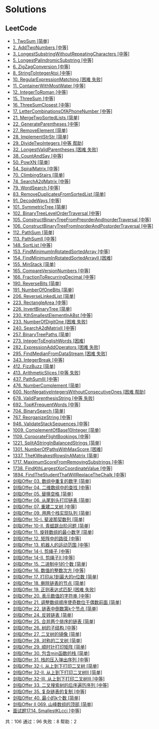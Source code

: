 # Solutions

## LeetCode

- [1. TwoSum [简单]](src\com\hkllyx\solution\leetcode\TwoSum.java)
- [2. AddTwoNumbers [中等]](src\com\hkllyx\solution\leetcode\AddTwoNumbers.java)
- [3. LongestSubstringWithoutRepeatingCharacters [中等]](src\com\hkllyx\solution\leetcode\LongestSubstringWithoutRepeatingCharacters.java)
- [5. LongestPalindromicSubstring [中等]](src\com\hkllyx\solution\leetcode\LongestPalindromicSubstring.java)
- [6. ZigZagConversion [中等]](src\com\hkllyx\solution\leetcode\ZigZagConversion.java)
- [8. StringToIntegerAtoi [中等]](src\com\hkllyx\solution\leetcode\StringToIntegerAtoi.java)
- [10. RegularExpressionMatching [困难 失败]](src\com\hkllyx\solution\leetcode\RegularExpressionMatching.java)
- [11. ContainerWithMostWater [中等]](src\com\hkllyx\solution\leetcode\ContainerWithMostWater.java)
- [12. IntegerToRoman [中等]](src\com\hkllyx\solution\leetcode\IntegerToRoman.java)
- [15. ThreeSum [中等]](src\com\hkllyx\solution\leetcode\ThreeSum.java)
- [16. ThreeSumClosest [中等]](src\com\hkllyx\solution\leetcode\ThreeSumClosest.java)
- [17. LetterCombinationsOfAPhoneNumber [中等]](src\com\hkllyx\solution\leetcode\LetterCombinationsOfAPhoneNumber.java)
- [21. MergeTwoSortedLists [简单]](src\com\hkllyx\solution\leetcode\MergeTwoSortedLists.java)
- [22. GenerateParentheses [中等]](src\com\hkllyx\solution\leetcode\GenerateParentheses.java)
- [27. RemoveElement [简单]](src\com\hkllyx\solution\leetcode\RemoveElement.java)
- [28. ImplementStrStr [简单]](src\com\hkllyx\solution\leetcode\ImplementStrStr.java)
- [29. DivideTwoIntegers [中等 帮助]](src\com\hkllyx\solution\leetcode\DivideTwoIntegers.java)
- [32. LongestValidParentheses [困难 失败]](src\com\hkllyx\solution\leetcode\LongestValidParentheses.java)
- [38. CountAndSay [中等]](src\com\hkllyx\solution\leetcode\CountAndSay.java)
- [50. PowXN [简单]](src\com\hkllyx\solution\leetcode\PowXN.java)
- [54. SpiralMatrix [中等]](src\com\hkllyx\solution\leetcode\SpiralMatrix.java)
- [70. ClimbingStairs [简单]](src\com\hkllyx\solution\leetcode\ClimbingStairs.java)
- [74. SearchA2dMatrix [中等]](src\com\hkllyx\solution\leetcode\SearchA2dMatrix.java)
- [79. WordSearch [中等]](src\com\hkllyx\solution\leetcode\WordSearch.java)
- [83. RemoveDuplicatesFromSortedList [简单]](src\com\hkllyx\solution\leetcode\RemoveDuplicatesFromSortedList.java)
- [91. DecodeWays [中等]](src\com\hkllyx\solution\leetcode\DecodeWays.java)
- [101. SymmetricTree [简单]](src\com\hkllyx\solution\leetcode\SymmetricTree.java)
- [102. BinaryTreeLevelOrderTraversal [中等]](src\com\hkllyx\solution\leetcode\BinaryTreeLevelOrderTraversal.java)
- [105. ConstructBinaryTreeFromPreorderAndInorderTraversal [中等]](src\com\hkllyx\solution\leetcode\ConstructBinaryTreeFromPreorderAndInorderTraversal.java)
- [106. ConstructBinaryTreeFromInorderAndPostorderTraversal [中等]](src\com\hkllyx\solution\leetcode\ConstructBinaryTreeFromInorderAndPostorderTraversal.java)
- [112. PathSum [简单]](src\com\hkllyx\solution\leetcode\PathSum.java)
- [113. PathSumII [中等]](src\com\hkllyx\solution\leetcode\PathSumII.java)
- [148. SortList [中等]](src\com\hkllyx\solution\leetcode\SortList.java)
- [153. FindMinimumInRotatedSortedArray [中等]](src\com\hkllyx\solution\leetcode\FindMinimumInRotatedSortedArray.java)
- [154. FindMinimumInRotatedSortedArrayII [困难]](src\com\hkllyx\solution\leetcode\FindMinimumInRotatedSortedArrayII.java)
- [155. MinStack [简单]](src\com\hkllyx\solution\leetcode\MinStack.java)
- [165. CompareVersionNumbers [中等]](src\com\hkllyx\solution\leetcode\CompareVersionNumbers.java)
- [166. FractionToRecurringDecimal [中等]](src\com\hkllyx\solution\leetcode\FractionToRecurringDecimal.java)
- [190. ReverseBits [简单]](src\com\hkllyx\solution\leetcode\ReverseBits.java)
- [191. NumberOfOneBits [简单]](src\com\hkllyx\solution\leetcode\NumberOfOneBits.java)
- [206. ReverseLinkedList [简单]](src\com\hkllyx\solution\leetcode\ReverseLinkedList.java)
- [223. RectangleArea [中等]](src\com\hkllyx\solution\leetcode\RectangleArea.java)
- [226. InvertBinaryTree [简单]](src\com\hkllyx\solution\leetcode\InvertBinaryTree.java)
- [230. KthSmallestElementInABst [中等]](src\com\hkllyx\solution\leetcode\KthSmallestElementInABst.java)
- [233. NumberOfDigitOne [困难 失败]](src\com\hkllyx\solution\leetcode\NumberOfDigitOne.java)
- [240. SearchA2dMatrixII [中等]](src\com\hkllyx\solution\leetcode\SearchA2dMatrixII.java)
- [257. BinaryTreePaths [简单]](src\com\hkllyx\solution\leetcode\BinaryTreePaths.java)
- [273. IntegerToEnglishWords [困难]](src\com\hkllyx\solution\leetcode\IntegerToEnglishWords.java)
- [282. ExpressionAddOperators [困难 失败]](src\com\hkllyx\solution\leetcode\ExpressionAddOperators.java)
- [295. FindMedianFromDataStream [困难 失败]](src\com\hkllyx\solution\leetcode\FindMedianFromDataStream.java)
- [343. IntegerBreak [中等]](src\com\hkllyx\solution\leetcode\IntegerBreak.java)
- [412. FizzBuzz [简单]](src\com\hkllyx\solution\leetcode\FizzBuzz.java)
- [413. ArithmeticSlices [中等 失败]](src\com\hkllyx\solution\leetcode\ArithmeticSlices.java)
- [437. PathSumIII [中等]](src\com\hkllyx\solution\leetcode\PathSumIII.java)
- [476. NumberComplement [简单]](src\com\hkllyx\solution\leetcode\NumberComplement.java)
- [600. NonNegativeIntegersWithoutConsecutiveOnes [困难 帮助]](src\com\hkllyx\solution\leetcode\NonNegativeIntegersWithoutConsecutiveOnes.java)
- [678. ValidParenthesisString [中等 失败]](src\com\hkllyx\solution\leetcode\ValidParenthesisString.java)
- [692. TopKFrequentWords [中等]](src\com\hkllyx\solution\leetcode\TopKFrequentWords.java)
- [704. BinarySearch [简单]](src\com\hkllyx\solution\leetcode\BinarySearch.java)
- [767. ReorganizeString [中等]](src\com\hkllyx\solution\leetcode\ReorganizeString.java)
- [946. ValidateStackSequences [中等]](src\com\hkllyx\solution\leetcode\ValidateStackSequences.java)
- [1009. ComplementOfBase10Integer [简单]](src\com\hkllyx\solution\leetcode\ComplementOfBase10Integer.java)
- [1109. CorporateFlightBookings [中等]](src\com\hkllyx\solution\leetcode\CorporateFlightBookings.java)
- [1221. SplitAStringInBalancedStrings [简单]](src\com\hkllyx\solution\leetcode\SplitAStringInBalancedStrings.java)
- [1301. NumberOfPathsWithMaxScore [困难]](src\com\hkllyx\solution\leetcode\NumberOfPathsWithMaxScore.java)
- [1337. TheKWeakestRowsInAMatrix [简单]](src\com\hkllyx\solution\leetcode\TheKWeakestRowsInAMatrix.java)
- [1717. MaximumScoreFromRemovingSubstrings [中等]](src\com\hkllyx\solution\leetcode\MaximumScoreFromRemovingSubstrings.java)
- [1738. FindKthLargestXorCoordinateValue [中等]](src\com\hkllyx\solution\leetcode\FindKthLargestXorCoordinateValue.java)
- [1894. FindTheStudentThatWillReplaceTheChalk [中等]](src\com\hkllyx\solution\leetcode\FindTheStudentThatWillReplaceTheChalk.java)
- [剑指Offer 03. 数组中重复的数字 [简单]](src\com\hkllyx\solution\leetcode\数组中重复的数字.java)
- [剑指Offer 04. 二维数组中的查找 [中等]](src\com\hkllyx\solution\leetcode\二维数组中的查找.java)
- [剑指Offer 05. 替换空格 [简单]](src\com\hkllyx\solution\leetcode\替换空格.java)
- [剑指Offer 06. 从尾到头打印链表 [简单]](src\com\hkllyx\solution\leetcode\从尾到头打印链表.java)
- [剑指Offer 07. 重建二叉树 [中等]](src\com\hkllyx\solution\leetcode\重建二叉树.java)
- [剑指Offer 09. 用两个栈实现队列 [简单]](src\com\hkllyx\solution\leetcode\用两个栈实现队列.java)
- [剑指Offer 10-I. 斐波那契数列 [简单]](src\com\hkllyx\solution\leetcode\斐波那契数列.java)
- [剑指Offer 10-II. 青蛙跳台阶问题 [简单]](src\com\hkllyx\solution\leetcode\青蛙跳台阶问题.java)
- [剑指Offer 11. 旋转数组的最小数字 [简单]](src\com\hkllyx\solution\leetcode\旋转数组的最小数字.java)
- [剑指Offer 12. 矩阵中的路径 [中等]](src\com\hkllyx\solution\leetcode\矩阵中的路径.java)
- [剑指Offer 13. 机器人的运动范围 [中等]](src\com\hkllyx\solution\leetcode\机器人的运动范围.java)
- [剑指Offer 14-I. 剪绳子 [中等]](src\com\hkllyx\solution\leetcode\剪绳子.java)
- [剑指Offer 14-II. 剪绳子II [中等]](src\com\hkllyx\solution\leetcode\剪绳子II.java)
- [剑指Offer 15. 二进制中1的个数 [简单]](src\com\hkllyx\solution\leetcode\二进制中1的个数.java)
- [剑指Offer 16. 数值的整数次方 [中等]](src\com\hkllyx\solution\leetcode\数值的整数次方.java)
- [剑指Offer 17. 打印从1到最大的n位数 [简单]](src\com\hkllyx\solution\leetcode\打印从1到最大的n位数.java)
- [剑指Offer 18. 删除链表的节点 [简单]](src\com\hkllyx\solution\leetcode\删除链表的节点.java)
- [剑指Offer 19. 正则表达式匹配 [困难 失败]](src\com\hkllyx\solution\leetcode\正则表达式匹配.java)
- [剑指Offer 20. 表示数值的字符串 [中等]](src\com\hkllyx\solution\leetcode\表示数值的字符串.java)
- [剑指Offer 21. 调整数组顺序使奇数位于偶数前面 [简单]](src\com\hkllyx\solution\leetcode\调整数组顺序使奇数位于偶数前面.java)
- [剑指Offer 22. 链表中倒数第k个节点 [简单]](src\com\hkllyx\solution\leetcode\链表中倒数第k个节点.java)
- [剑指Offer 24. 反转链表 [简单]](src\com\hkllyx\solution\leetcode\反转链表.java)
- [剑指Offer 25. 合并两个排序的链表 [简单]](src\com\hkllyx\solution\leetcode\合并两个排序的链表.java)
- [剑指Offer 26. 树的子结构 [中等]](src\com\hkllyx\solution\leetcode\树的子结构.java)
- [剑指Offer 27. 二叉树的镜像 [简单]](src\com\hkllyx\solution\leetcode\二叉树的镜像.java)
- [剑指Offer 28. 对称的二叉树 [简单]](src\com\hkllyx\solution\leetcode\对称的二叉树.java)
- [剑指Offer 29. 顺时针打印矩阵 [简单]](src\com\hkllyx\solution\leetcode\顺时针打印矩阵.java)
- [剑指Offer 30. 包含min函数的栈 [简单]](src\com\hkllyx\solution\leetcode\包含min函数的栈.java)
- [剑指Offer 31. 栈的压入弹出序列 [中等]](src\com\hkllyx\solution\leetcode\栈的压入弹出序列.java)
- [剑指Offer 32-I. 从上到下打印二叉树 [简单]](src\com\hkllyx\solution\leetcode\从上到下打印二叉树.java)
- [剑指Offer 32-II. 从上到下打印二叉树II [简单]](src\com\hkllyx\solution\leetcode\从上到下打印二叉树II.java)
- [剑指Offer 32-III. 从上到下打印二叉树III [中等]](src\com\hkllyx\solution\leetcode\从上到下打印二叉树III.java)
- [剑指Offer 33. 二叉搜索树的后序遍历序列 [中等]](src\com\hkllyx\solution\leetcode\二叉搜索树的后序遍历序列.java)
- [剑指Offer 35. 复杂链表的复制 [中等]](src\com\hkllyx\solution\leetcode\复杂链表的复制.java)
- [剑指Offer 40. 最小的k个数 [简单]](src\com\hkllyx\solution\leetcode\最小的k个数.java)
- [剑指Offer II 069. 山峰数组的顶部 [简单]](src\com\hkllyx\solution\leetcode\山峰数组的顶部.java)
- [面试题17.14. SmallestKLcci [中等]](src\com\hkllyx\solution\leetcode\SmallestKLcci.java)

共：106  通过：96  失败：8  帮助：2
